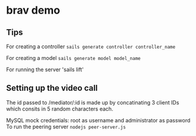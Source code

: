 # brav demo 

## Tips
  For creating a controller
  `sails generate controller controller_name`
  
  For creating a model
  `sails generate model model_name`
  
  For running the server
  'sails lift'
  
## Setting up the video call
The id passed to /mediator/:id is made up by concatinating 3 client IDs which consits in 5 random characters each.

 MySQL mock credentials: root as username and administrator as password
 To run the peering server 
 `nodejs peer-server.js`

